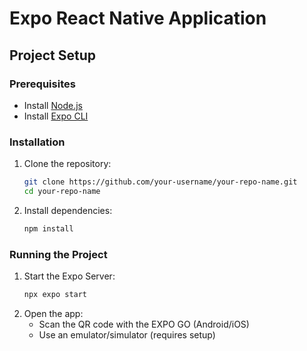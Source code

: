 # Expo React Native Application

## Project Setup

### Prerequisites
- Install [Node.js](https://nodejs.org/)
- Install [Expo CLI](https://docs.expo.dev/get-started/installation/)

### Installation
1. Clone the repository:
   ```bash
   git clone https://github.com/your-username/your-repo-name.git
   cd your-repo-name
2. Install dependencies:
   ```bash
   npm install
### Running the Project
1. Start the Expo Server:
   ```bash
   npx expo start
2. Open the app:
   - Scan the QR code with the EXPO GO (Android/iOS)
   - Use an emulator/simulator (requires setup)
